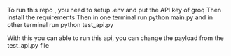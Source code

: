 
To run this repo , 
you need to setup .env and put the API key of groq
Then install the requirements
Then in one terminal run python main.py
and in other terminal run python test_api.py

With this you can able to run this api, you can change the payload from the test_api.py file
